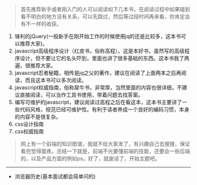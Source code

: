 > 首先推荐新手或者刚入门的人可以阅读如下几本书，在阅读过程中如果碰到看不明白的地方没有关系，可以先跳过，然后等过段时间再来看，你肯定会有不一样的收获。

1. 锋利的jQuery(一般新手在刚开始工作的时候使用jq的还是比较多，这本书可以推荐大家)。
2. javascript高级程序设计（红皮书，俗称高程）。这是本好书，虽然写的高级程序设计，但不要让它的名头吓到，里面也讲了很多基础的东西。这本书我了两遍，很推荐大家。
3. javascript忍者秘籍，相传是jq之父的著作，建议在阅读了上面两本之后再阅读，而且这本书可以多次阅读。
4. javascript权威指南，俗称犀牛书，非常厚，当然里面的内容也很详细，不建议直接阅读，可以当作工具书使用，带着问题去找答案。
5. 编写可维护的javascript，建议阅读过高程之后在看这本，这本书主要讲了一些代码风格，规范已经可维护性。有利于读者养成一个良好的编码习惯，本身的内容不是很复杂。
6. css设计指南
7. css权威指南

> 网上有一个前端的知识图谱，我就不给大家发了，有兴趣自己去搜搜，保证看完觉得蛋疼。总结一下就是，前端不光要懂前端的技能，还要会一些后端的，以及产品方面的例如ps。好了，就废话了，开始主题吧。

---

- 浏览器历史(基本面试都会简单问的)